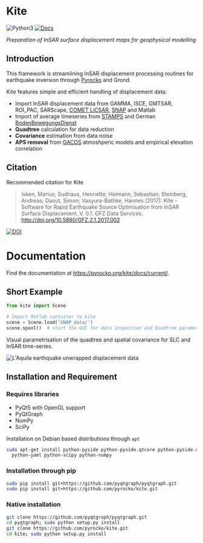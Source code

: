 # Kite
![Python3](https://img.shields.io/badge/Python-3.x-brightgreen.svg)
[![Docs](https://img.shields.io/badge/kite-Documentation-blue.svg)](https://pyrocko.org/kite/docs/current/)

_Preparation of InSAR surface displacement maps for geophysical modelling_

## Introduction
This framework is streamlining InSAR displacement processing routines for earthquake inversion through [Pyrocko](https://www.pyrocko.org) and Grond.

Kite features simple and efficient handling of displacement data:

* Import InSAR displacement data from GAMMA, ISCE, GMTSAR, ROI_PAC, SARScape, [COMET LiCSAR](https://comet.nerc.ac.uk/COMET-LiCS-portal/), [SNAP](https://step.esa.int/main/toolboxes/snap/) and Matlab
* Import of average timeseries from [STAMPS](https://homepages.see.leeds.ac.uk/~earahoo/stamps/) and German [BodenBewegungsDienst](https://bodenbewegungsdienst.bgr.de)
* **Quadtree** calculation for data reduction
* **Covariance** estimation from data noise
* **APS removal** from [GACOS](http://ceg-research.ncl.ac.uk/v2/gacos/) atmoshperic models and empirical elevation correlation

## Citation
Recommended citation for Kite

> Isken, Marius; Sudhaus, Henriette; Heimann, Sebastian; Steinberg, Andreas; Daout, Simon; Vasyura-Bathke, Hannes (2017): Kite - Software for Rapid Earthquake Source Optimisation from InSAR Surface Displacement. V. 0.1. GFZ Data Services. http://doi.org/10.5880/GFZ.2.1.2017.002

[![DOI](https://img.shields.io/badge/DOI-10.5880%2FGFZ.2.1.2017.002-blue.svg)](http://doi.org/10.5880/GFZ.2.1.2017.002)

# Documentation
Find the documentation at https://pyrocko.org/kite/docs/current/.

## Short Example
```python
from kite import Scene

# Import Matlab container to kite
scene = Scene.load('SNAP_data/')
scene.spool()  # start the GUI for data inspection and Quadtree parametrisation
```

Visual parametrisation of the quadtree and spatial covariance for SLC and InSAR time-series.

![L'Aquila earthquake unwrapped displacement data](https://pyrocko.org/grond/docs/current/_images/example_spool-quadtree.png)

## Installation and Requirement

### Requires libraries

* PyQt5 with OpenGL support
* PyQtGraph
* NumPy
* SciPy

Installation on Debian based distributions through `apt`

```sh
sudo apt-get install python-pyside python-pyside.qtcore python-pyside.qtopengl\
  python-yaml python-scipy python-numpy
```

### Installation through pip

```sh
sudo pip install git+https://github.com/pyqtgraph/pyqtgraph.git
sudo pip install git+https://github.com/pyrocko/kite.git
```

### Native installation

```sh
git clone https://github.com/pyqtgraph/pyqtgraph.git
cd pyqtgraph; sudo python setup.py install
git clone https://github.com/pyrocko/kite.git
cd kite; sudo python setup.py install
```
